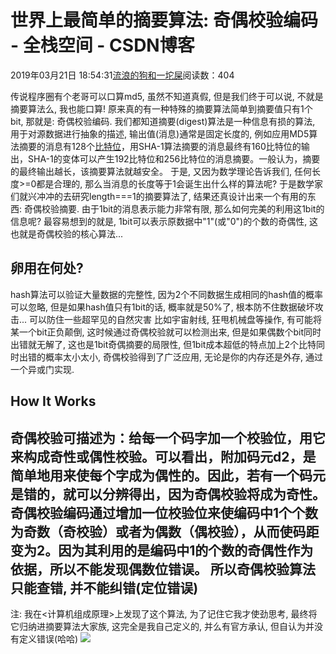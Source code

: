 
# 世界上最简单的摘要算法: 奇偶校验编码 - 全栈空间 - CSDN博客

2019年03月21日 18:54:31[流浪的狗和一坨屎](https://me.csdn.net/github_38885296)阅读数：404


传说程序圈有个老哥可以口算md5, 虽然不知道真假, 但是我们终于可以说, 不就是摘要算法么, 我也能口算!
原来真的有一种特殊的摘要算法简单到摘要值只有1个bit, 那就是: 奇偶校验编码.
我们都知道摘要(digest)算法是一种信息有损的算法, 用于对源数据进行抽象的描述, 输出值(消息)通常是固定长度的, 例如应用MD5算法摘要的消息有128个[比特位](https://baike.baidu.com/item/%E6%AF%94%E7%89%B9%E4%BD%8D)，用SHA-1算法摘要的消息最终有160比特位的输出，SHA-1的变体可以产生192比特位和256比特位的消息摘要。一般认为，摘要的最终输出越长，该摘要算法就越安全。
于是, 又因为数学理论告诉我们, 任何长度>=0都是合理的, 那么当消息的长度等于1会诞生出什么样的算法呢? 于是数学家们就兴冲冲的去研究length===1的摘要算法了, 结果还真设计出来一个有用的东西: 奇偶校验摘要.
由于1bit的消息表示能力非常有限, 那么如何完美的利用这1bit的信息呢? 最容易想到的就是, 1bit可以表示原数据中"1"(或"0")的个数的奇偶性, 这也就是奇偶校验的核心算法...
## 卵用在何处?
hash算法可以验证大量数据的完整性, 因为2个不同数据生成相同的hash值的概率可以忽略, 但是如果hash值只有1bit的话, 概率就是50%了, 根本防不住数据破坏攻击...
可以防住一些超罕见的自然灾害
比如宇宙射线, 狂甩机械盘等操作, 有可能将某一个bit正负颠倒, 这时候通过奇偶校验就可以检测出来, 但是如果偶数个bit同时出错就无解了, 这也是1bit奇偶摘要的局限性, 但1bit成本超低的特点加上2个比特同时出错的概率太小太小, 奇偶校验得到了广泛应用, 无论是你的内存还是外存, 通过一个异或门实现.
## How It Works
奇偶校验可描述为：给每一个码字加一个校验位，用它来构成奇性或偶性校验。可以看出，附加码元d2，是简单地用来使每个字成为偶性的。因此，若有一个码元是错的，就可以分辨得出，因为奇偶校验将成为奇性。奇偶校验编码通过增加一位校验位来使编码中1个个数为奇数（奇校验）或者为偶数（偶校验），从而使码距变为2。因为其利用的是编码中1的个数的奇偶性作为依据，所以不能发现偶数位错误。
所以奇偶校验算法只能查错, 并不能纠错(定位错误)
---
注: 我在<计算机组成原理>上发现了这个算法, 为了记住它我才使劲思考, 最终将它归纳进摘要算法大家族, 这完全是我自己定义的, 并么有官方承认, 但自认为并没有定义错误(哈哈)
![](https://img-blog.csdnimg.cn/20190321185142893.jpeg)


